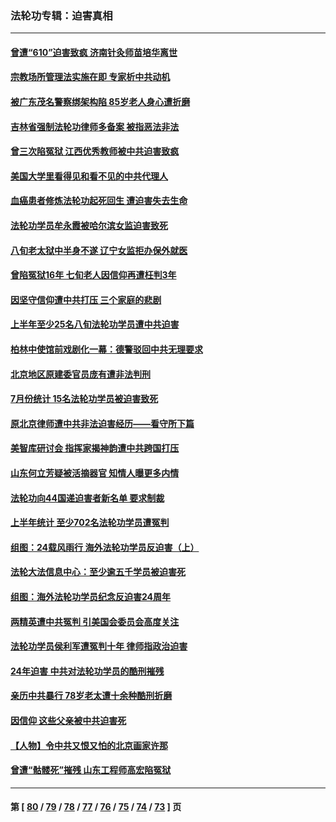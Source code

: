 ### 法轮功专辑：迫害真相
---
#### [曾遭“610”迫害致疯 济南针灸师苗培华离世](../../pages/nf4379/n14060519.md?08270430) 
#### [宗教场所管理法实施在即 专家析中共动机](../../pages/nf4379/n14061242.md?08270430) 
#### [被广东茂名警察绑架构陷 85岁老人身心遭折磨](../../pages/nf4379/n14059718.md?08270430) 
#### [吉林省强制法轮功律师多备案 被指恶法非法](../../pages/nf4379/n14059091.md?08270430) 
#### [曾三次陷冤狱 江西优秀教师被中共迫害致疯](../../pages/nf4379/n14058953.md?08270430) 
#### [美国大学里看得见和看不见的中共代理人](../../pages/nf4379/n14058369.md?08270430) 
#### [血癌患者修炼法轮功起死回生 遭迫害失去生命](../../pages/nf4379/n14056761.md?08270430) 
#### [法轮功学员牟永霞被哈尔滨女监迫害致死](../../pages/nf4379/n14056172.md?08270430) 
#### [八旬老太狱中半身不遂 辽宁女监拒办保外就医](../../pages/nf4379/n14055233.md?08270430) 
#### [曾陷冤狱16年 七旬老人因信仰再遭枉判3年](../../pages/nf4379/n14054516.md?08270430) 
#### [因坚守信仰遭中共打压 三个家庭的悲剧](../../pages/nf4379/n14053714.md?08270430) 
#### [上半年至少25名八旬法轮功学员遭中共迫害](../../pages/nf4379/n14048655.md?08270430) 
#### [柏林中使馆前戏剧化一幕：德警驳回中共无理要求](../../pages/nf4379/n14050320.md?08270430) 
#### [北京地区原建委官员庞有遭非法判刑](../../pages/nf4379/n14049897.md?08270430) 
#### [7月份统计 15名法轮功学员被迫害致死](../../pages/nf4379/n14048158.md?08270430) 
#### [原北京律师遭中共非法迫害经历——看守所下篇](../../pages/nf4379/n14040009.md?08270430) 
#### [美智库研讨会 指挥家揭神韵遭中共跨国打压](../../pages/nf4379/n14048476.md?08270430) 
#### [山东何立芳疑被活摘器官 知情人曝更多内情](../../pages/nf4379/n14047530.md?08270430) 
#### [法轮功向44国递迫害者新名单 要求制裁](../../pages/nf4379/n14046082.md?08270430) 
#### [上半年统计 至少702名法轮功学员遭冤判](../../pages/nf4379/n14045278.md?08270430) 
#### [组图：24载风雨行 海外法轮功学员反迫害（上）](../../pages/nf4379/n14031583.md?08270430) 
#### [法轮大法信息中心：至少逾五千学员被迫害死](../../pages/nf4379/n14043255.md?08270430) 
#### [组图：海外法轮功学员纪念反迫害24周年](../../pages/nf4379/n14037675.md?08270430) 
#### [两精英遭中共冤判 引美国会委员会高度关注](../../pages/nf4379/n14026429.md?08270430) 
#### [法轮功学员侯利军遭冤判十年 律师指政治迫害](../../pages/nf4379/n14020465.md?08270430) 
#### [24年迫害 中共对法轮功学员的酷刑摧残](../../pages/nf4379/n14016856.md?08270430) 
#### [亲历中共暴行 78岁老太遭十余种酷刑折磨](../../pages/nf4379/n14016167.md?08270430) 
#### [因信仰 这些父亲被中共迫害死](../../pages/nf4379/n14015381.md?08270430) 
#### [【人物】令中共又恨又怕的北京画家许那](../../pages/nf4379/n14015698.md?08270430) 
#### [曾遭“骷髅死”摧残 山东工程师高宏陷冤狱](../../pages/nf4379/n14014585.md?08270430) 

---
#### 第 [ [80](./80.md?08270430) / [79](./79.md?08270430) / [78](./78.md?08270430) / [77](./77.md?08270430) / [76](./76.md?08270430) / [75](./75.md?08270430) / [74](./74.md?08270430) / [73](./73.md?08270430) ] 页
